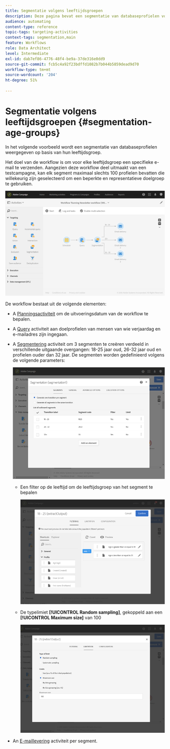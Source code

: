 ```yaml
---
title: Segmentatie volgens leeftijdsgroepen
description: Deze pagina bevat een segmentatie van databaseprofielen volgens hun leeftijdsgroep. Het doel van de workflow is om voor elke leeftijdsgroep een specifieke e-mail te verzenden.
audience: automating
content-type: reference
topic-tags: targeting-activities
context-tags: segmentation,main
feature: Workflows
role: Data Architect
level: Intermediate
exl-id: dab7ef86-4776-48f4-be9a-37de316e0dd9
source-git-commit: fcb5c4a92f23bdffd1082b7b044b5859dead9d70
workflow-type: tm+mt
source-wordcount: '204'
ht-degree: 51%

---
```


# Segmentatie volgens leeftijdsgroepen {#segmentation-age-groups}

In het volgende voorbeeld wordt een segmentatie van databaseprofielen weergegeven op basis van hun leeftijdsgroep.

Het doel van de workflow is om voor elke leeftijdsgroep een specifieke e-mail te verzenden. Aangezien deze workflow deel uitmaakt van een testcampagne, kan elk segment maximaal slechts 100 profielen bevatten die willekeurig zijn geselecteerd om een beperkte en representatieve doelgroep te gebruiken.

![](assets/wkf_segment_example_4.png)

De workflow bestaat uit de volgende elementen:

* A [Planningsactiviteit](../../automating/using/segmentation.md) om de uitvoeringsdatum van de workflow te bepalen.
* A [Query](../../automating/using/query.md) activiteit aan doelprofielen van mensen van wie verjaardag en e-mailadres zijn ingegaan.
* A [Segmentering](../../automating/using/segmentation.md) activiteit om 3 segmenten te creëren verdeeld in verschillende uitgaande overgangen: 18-25 jaar oud, 26-32 jaar oud en profielen ouder dan 32 jaar. De segmenten worden gedefinieerd volgens de volgende parameters:

  ![](assets/wkf_segment_example_3.png)

   * Een filter op de leeftijd om de leeftijdsgroep van het segment te bepalen

     ![](assets/wkf_segment_new_segment.png)

   * De typelimiet **[!UICONTROL Random sampling]**, gekoppeld aan een **[!UICONTROL Maximum size]** van 100

     ![](assets/wkf_segment_example_1.png)

* An [E-maillevering](../../automating/using/email-delivery.md) activiteit per segment.
